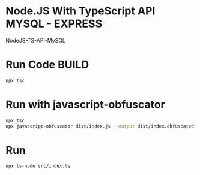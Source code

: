 # Node.JS With TypeScript API MYSQL - EXPRESS

NodeJS-TS-API-MySQL

# Run Code BUILD

```bash
npx tsc
```

# Run with javascript-obfuscator

```bash
npx tsc
npx javascript-obfuscator dist/index.js --output dist/index.obfuscated.js
```

# Run

```bash
npx ts-node src/index.ts
```
